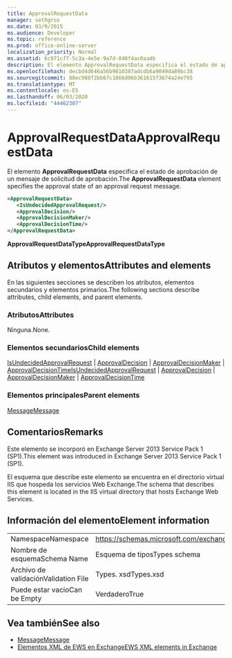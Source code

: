 ```yaml
---
title: ApprovalRequestData
manager: sethgros
ms.date: 03/9/2015
ms.audience: Developer
ms.topic: reference
ms.prod: office-online-server
localization_priority: Normal
ms.assetid: 6c971cf7-5c3a-4e5e-9a7d-048f4ac0aadb
description: El elemento ApprovalRequestData especifica el estado de aprobación de un mensaje de solicitud de aprobación.
ms.openlocfilehash: decbd4d646a56b9810387adcdb6a9049da89bc38
ms.sourcegitcommit: 88ec988f2bb67c1866d06b361615f3674a24e795
ms.translationtype: MT
ms.contentlocale: es-ES
ms.lasthandoff: 06/03/2020
ms.locfileid: "44462307"
---
```

# <a name="approvalrequestdata"></a><span data-ttu-id="ef2a9-103">ApprovalRequestData</span><span class="sxs-lookup"><span data-stu-id="ef2a9-103">ApprovalRequestData</span></span>

<span data-ttu-id="ef2a9-104">El elemento **ApprovalRequestData** especifica el estado de aprobación de un mensaje de solicitud de aprobación.</span><span class="sxs-lookup"><span data-stu-id="ef2a9-104">The **ApprovalRequestData** element specifies the approval state of an approval request message.</span></span> 
  
```xml
<ApprovalRequestData>
   <IsUndecidedApprovalRequest/>
   <ApprovalDecision/>
   <ApprovalDecisionMaker/>
   <ApprovalDecisionTime/>
</ApprovalRequestData>
```

 <span data-ttu-id="ef2a9-105">**ApprovalRequestDataType**</span><span class="sxs-lookup"><span data-stu-id="ef2a9-105">**ApprovalRequestDataType**</span></span>
## <a name="attributes-and-elements"></a><span data-ttu-id="ef2a9-106">Atributos y elementos</span><span class="sxs-lookup"><span data-stu-id="ef2a9-106">Attributes and elements</span></span>

<span data-ttu-id="ef2a9-107">En las siguientes secciones se describen los atributos, elementos secundarios y elementos primarios.</span><span class="sxs-lookup"><span data-stu-id="ef2a9-107">The following sections describe attributes, child elements, and parent elements.</span></span>
  
### <a name="attributes"></a><span data-ttu-id="ef2a9-108">Atributos</span><span class="sxs-lookup"><span data-stu-id="ef2a9-108">Attributes</span></span>

<span data-ttu-id="ef2a9-109">Ninguna.</span><span class="sxs-lookup"><span data-stu-id="ef2a9-109">None.</span></span>
  
### <a name="child-elements"></a><span data-ttu-id="ef2a9-110">Elementos secundarios</span><span class="sxs-lookup"><span data-stu-id="ef2a9-110">Child elements</span></span>

<span data-ttu-id="ef2a9-111">[IsUndecidedApprovalRequest](isundecidedapprovalrequest.md)  |  [ApprovalDecision](approvaldecision.md)  |  [ApprovalDecisionMaker](approvaldecisionmaker.md)  |  [ApprovalDecisionTime](approvaldecisiontime.md)</span><span class="sxs-lookup"><span data-stu-id="ef2a9-111">[IsUndecidedApprovalRequest](isundecidedapprovalrequest.md) | [ApprovalDecision](approvaldecision.md) | [ApprovalDecisionMaker](approvaldecisionmaker.md) | [ApprovalDecisionTime](approvaldecisiontime.md)</span></span>
  
### <a name="parent-elements"></a><span data-ttu-id="ef2a9-112">Elementos principales</span><span class="sxs-lookup"><span data-stu-id="ef2a9-112">Parent elements</span></span>

[<span data-ttu-id="ef2a9-113">Message</span><span class="sxs-lookup"><span data-stu-id="ef2a9-113">Message</span></span>](message-ex15websvcsotherref.md)
  
## <a name="remarks"></a><span data-ttu-id="ef2a9-114">Comentarios</span><span class="sxs-lookup"><span data-stu-id="ef2a9-114">Remarks</span></span>

<span data-ttu-id="ef2a9-115">Este elemento se incorporó en Exchange Server 2013 Service Pack 1 (SP1).</span><span class="sxs-lookup"><span data-stu-id="ef2a9-115">This element was introduced in Exchange Server 2013 Service Pack 1 (SP1).</span></span>
  
<span data-ttu-id="ef2a9-116">El esquema que describe este elemento se encuentra en el directorio virtual IIS que hospeda los servicios Web Exchange.</span><span class="sxs-lookup"><span data-stu-id="ef2a9-116">The schema that describes this element is located in the IIS virtual directory that hosts Exchange Web Services.</span></span>
  
## <a name="element-information"></a><span data-ttu-id="ef2a9-117">Información del elemento</span><span class="sxs-lookup"><span data-stu-id="ef2a9-117">Element information</span></span>

|||
|:-----|:-----|
|<span data-ttu-id="ef2a9-118">Namespace</span><span class="sxs-lookup"><span data-stu-id="ef2a9-118">Namespace</span></span>  <br/> |https://schemas.microsoft.com/exchange/services/2006/types  <br/> |
|<span data-ttu-id="ef2a9-119">Nombre de esquema</span><span class="sxs-lookup"><span data-stu-id="ef2a9-119">Schema Name</span></span>  <br/> |<span data-ttu-id="ef2a9-120">Esquema de tipos</span><span class="sxs-lookup"><span data-stu-id="ef2a9-120">Types schema</span></span>  <br/> |
|<span data-ttu-id="ef2a9-121">Archivo de validación</span><span class="sxs-lookup"><span data-stu-id="ef2a9-121">Validation File</span></span>  <br/> |<span data-ttu-id="ef2a9-122">Types. xsd</span><span class="sxs-lookup"><span data-stu-id="ef2a9-122">Types.xsd</span></span>  <br/> |
|<span data-ttu-id="ef2a9-123">Puede estar vacío</span><span class="sxs-lookup"><span data-stu-id="ef2a9-123">Can be Empty</span></span>  <br/> |<span data-ttu-id="ef2a9-124">Verdadero</span><span class="sxs-lookup"><span data-stu-id="ef2a9-124">True</span></span>  <br/> |
   
## <a name="see-also"></a><span data-ttu-id="ef2a9-125">Vea también</span><span class="sxs-lookup"><span data-stu-id="ef2a9-125">See also</span></span>

- [<span data-ttu-id="ef2a9-126">Message</span><span class="sxs-lookup"><span data-stu-id="ef2a9-126">Message</span></span>](message-ex15websvcsotherref.md)
- [<span data-ttu-id="ef2a9-127">Elementos XML de EWS en Exchange</span><span class="sxs-lookup"><span data-stu-id="ef2a9-127">EWS XML elements in Exchange</span></span>](ews-xml-elements-in-exchange.md)

